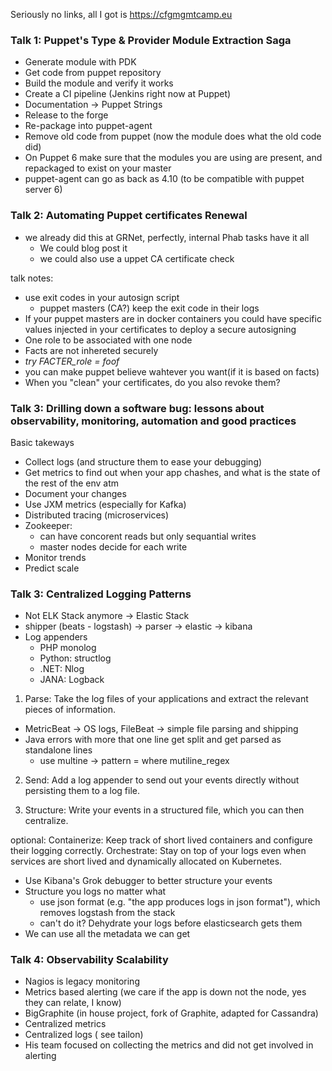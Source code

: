 Seriously no links, all I got is https://cfgmgmtcamp.eu

### Talk 1: Puppet's Type & Provider Module Extraction Saga

- Generate module with PDK
- Get code from puppet repository
- Build the module and verify it works
- Create a CI pipeline (Jenkins right now at Puppet)
- Documentation -> Puppet Strings
- Release to the forge
- Re-package into puppet-agent
- Remove old code from puppet (now the module does what the old code did)
- On Puppet 6 make sure that the modules you are using are present,
and repackaged to exist on your master
- puppet-agent can go as back as 4.10 (to be compatible with puppet server 6)

### Talk 2: Automating Puppet certificates Renewal

- we already did this at GRNet, perfectly, internal Phab tasks have it all
  - We could blog post it
  - we could also use a uppet CA certificate check

talk notes:
- use exit codes in your autosign script
  - puppet masters (CA?) keep the exit code in their logs
- If your puppet masters are in docker containers you could have
specific values injected in your certificates to deploy a secure autosigning
- One role to be associated with one node
- Facts are not inhereted securely
 -  *try FACTER_role = foof*
 - you can make puppet believe wahtever you want(if it is based on facts)
 - When you "clean" your certificates, do you also revoke them?
 
 ### Talk 3: Drilling down a software bug: lessons about observability, monitoring, automation and good practices
 
 Basic takeways
 
 - Collect logs (and structure them to ease your debugging)
 - Get metrics to find out when your app chashes, and what is the state of the rest of the env atm
 - Document your changes
 - Use JXM metrics (especially for Kafka)
 - Distributed tracing (microservices)
 - Zookeeper:
    - can have concorent reads but only sequantial writes
    - master nodes decide for each write
  - Monitor trends
  - Predict scale
  
### Talk 3: Centralized Logging Patterns

- Not ELK Stack anymore -> Elastic Stack
- shipper (beats - logstash) -> parser -> elastic -> kibana
- Log appenders
  - PHP monolog
  - Python: structlog
  - .NET: Nlog
  - JANA: Logback

1. Parse: Take the log files of your applications and extract the relevant pieces of information.
  - MetricBeat -> OS logs, FileBeat -> simple file parsing and shipping
  - Java errors with more that one line get split and get parsed as standalone lines
      - use multine -> pattern = where mutiline_regex
2. Send: Add a log appender to send out your events directly without persisting them to a log file.

3. Structure: Write your events in a structured file, which you can then centralize.

optional: Containerize: Keep track of short lived containers and configure their logging correctly.
Orchestrate: Stay on top of your logs even when services are short lived and dynamically allocated on Kubernetes.

- Use Kibana's Grok debugger to better structure your events
- Structure you logs no matter what
  - use json format (e.g. "the app produces logs in json format"), which removes logstash from the stack
  - can't do it? Dehydrate your logs before elasticsearch gets them
- We can use all the metadata we can get


### Talk 4: Observability Scalability

- Nagios is legacy monitoring
- Metrics based alerting (we care if the app is down not the node, yes they can relate, I know)
- BigGraphite (in house project, fork of Graphite, adapted for Cassandra)
- Centralized metrics
- Centralized logs ( see tailon)
- His team focused on collecting the metrics and did not get involved in alerting
